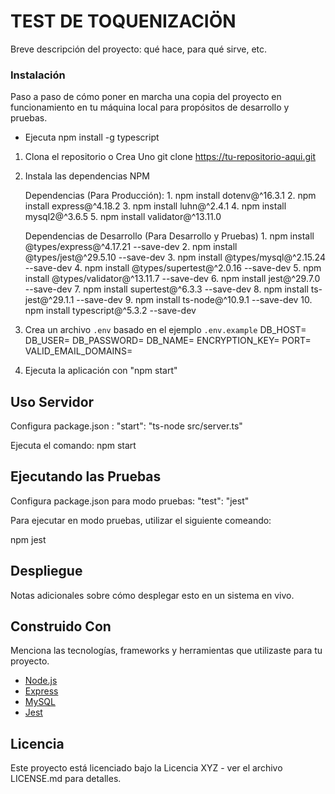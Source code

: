 # TEST DE TOQUENIZACIÖN

Breve descripción del proyecto: qué hace, para qué sirve, etc.

### Instalación

Paso a paso de cómo poner en marcha una copia del proyecto en funcionamiento en tu máquina local para propósitos de desarrollo y pruebas.

- Ejecuta npm install -g typescript


1. Clona el repositorio o Crea Uno
    git clone https://tu-repositorio-aqui.git

2. Instala las dependencias NPM

    Dependencias (Para Producción):
        1. npm install dotenv@^16.3.1
        2. npm install express@^4.18.2
        3. npm install luhn@^2.4.1
        4. npm install mysql2@^3.6.5
        5. npm install validator@^13.11.0

    Dependencias de Desarrollo (Para Desarrollo y Pruebas)
        1. npm install @types/express@^4.17.21 --save-dev
        2. npm install @types/jest@^29.5.10 --save-dev
        3. npm install @types/mysql@^2.15.24 --save-dev
        4. npm install @types/supertest@^2.0.16 --save-dev
        5. npm install @types/validator@^13.11.7 --save-dev
        6. npm install jest@^29.7.0 --save-dev
        7. npm install supertest@^6.3.3 --save-dev
        8. npm install ts-jest@^29.1.1 --save-dev
        9. npm install ts-node@^10.9.1 --save-dev
        10. npm install typescript@^5.3.2 --save-dev

3. Crea un archivo `.env` basado en el ejemplo `.env.example`
    DB_HOST=
    DB_USER=
    DB_PASSWORD=
    DB_NAME=
    ENCRYPTION_KEY=
    PORT=
    VALID_EMAIL_DOMAINS=

4. Ejecuta la aplicación con "npm start"


## Uso Servidor

Configura  package.json :
"start": "ts-node src/server.ts"

Ejecuta el comando:
npm start

## Ejecutando las Pruebas

Configura  package.json para modo pruebas:
"test": "jest"

Para ejecutar en modo pruebas, utilizar el siguiente comeando:

npm jest

## Despliegue

Notas adicionales sobre cómo desplegar esto en un sistema en vivo.

## Construido Con

Menciona las tecnologías, frameworks y herramientas que utilizaste para tu proyecto.

- [Node.js](https://nodejs.org/)
- [Express](https://expressjs.com/)
- [MySQL](https://www.mysql.com/)
- [Jest](https://jestjs.io/)

## Licencia

Este proyecto está licenciado bajo la Licencia XYZ - ver el archivo LICENSE.md para detalles.


